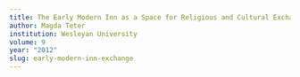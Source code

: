 ```yaml
---
title: The Early Modern Inn as a Space for Religious and Cultural Exchange
author: Magda Teter
institution: Wesleyan University
volume: 9
year: "2012"
slug: early-modern-inn-exchange
---
```

